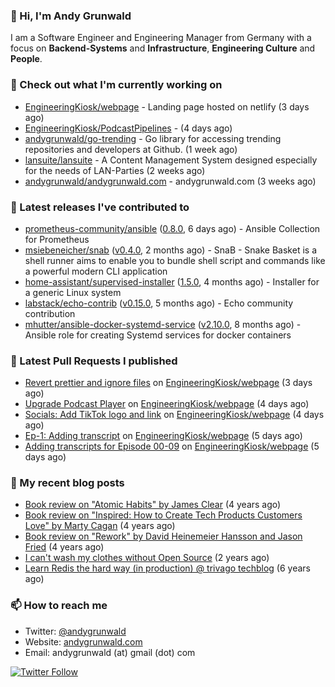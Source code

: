 ### 👋 Hi, I'm Andy Grunwald

I am a Software Engineer and Engineering Manager from Germany with a focus on **Backend-Systems** and **Infrastructure**, **Engineering Culture** and **People**.

### 👷 Check out what I'm currently working on


- [EngineeringKiosk/webpage](https://github.com/EngineeringKiosk/webpage) - Landing page hosted on netlify (3 days ago)
- [EngineeringKiosk/PodcastPipelines](https://github.com/EngineeringKiosk/PodcastPipelines) -  (4 days ago)
- [andygrunwald/go-trending](https://github.com/andygrunwald/go-trending) - Go library for accessing trending repositories and developers at Github. (1 week ago)
- [lansuite/lansuite](https://github.com/lansuite/lansuite) - A Content Management System designed especially for the needs of LAN-Parties (2 weeks ago)
- [andygrunwald/andygrunwald.com](https://github.com/andygrunwald/andygrunwald.com) - andygrunwald.com (3 weeks ago)

### 🔭 Latest releases I've contributed to


- [prometheus-community/ansible](https://github.com/prometheus-community/ansible) ([0.8.0](https://github.com/prometheus-community/ansible/releases/tag/0.8.0), 6 days ago) - Ansible Collection for Prometheus
- [msiebeneicher/snab](https://github.com/msiebeneicher/snab) ([v0.4.0](https://github.com/msiebeneicher/snab/releases/tag/v0.4.0), 2 months ago) - SnaB - Snake Basket is a shell runner aims to enable you to bundle shell script and commands like a powerful modern CLI application
- [home-assistant/supervised-installer](https://github.com/home-assistant/supervised-installer) ([1.5.0](https://github.com/home-assistant/supervised-installer/releases/tag/1.5.0), 4 months ago) - Installer for a generic Linux system
- [labstack/echo-contrib](https://github.com/labstack/echo-contrib) ([v0.15.0](https://github.com/labstack/echo-contrib/releases/tag/v0.15.0), 5 months ago) - Echo community contribution
- [mhutter/ansible-docker-systemd-service](https://github.com/mhutter/ansible-docker-systemd-service) ([v2.10.0](https://github.com/mhutter/ansible-docker-systemd-service/releases/tag/v2.10.0), 8 months ago) - Ansible role for creating Systemd services for docker containers

### 🔨 Latest Pull Requests I published


- [Revert prettier and ignore files](https://github.com/EngineeringKiosk/webpage/pull/623) on [EngineeringKiosk/webpage](https://github.com/EngineeringKiosk/webpage) (3 days ago)
- [Upgrade Podcast Player](https://github.com/EngineeringKiosk/webpage/pull/620) on [EngineeringKiosk/webpage](https://github.com/EngineeringKiosk/webpage) (4 days ago)
- [Socials: Add TikTok logo and link](https://github.com/EngineeringKiosk/webpage/pull/618) on [EngineeringKiosk/webpage](https://github.com/EngineeringKiosk/webpage) (4 days ago)
- [Ep-1: Adding transcript](https://github.com/EngineeringKiosk/webpage/pull/616) on [EngineeringKiosk/webpage](https://github.com/EngineeringKiosk/webpage) (5 days ago)
- [Adding transcripts for Episode 00-09](https://github.com/EngineeringKiosk/webpage/pull/615) on [EngineeringKiosk/webpage](https://github.com/EngineeringKiosk/webpage) (5 days ago)

### 📝 My recent blog posts


- [Book review on &#34;Atomic Habits&#34; by James Clear](https://andygrunwald.com/blog/book-review-on-atomic-habits-by-james-clear/) (4 years ago)
- [Book review on &#34;Inspired: How to Create Tech Products Customers Love&#34; by Marty Cagan](https://andygrunwald.com/blog/book-review-on-inspired-how-to-create-tech-products-customers-love-by-marty-cagan/) (4 years ago)
- [Book review on &#34;Rework&#34; by David Heinemeier Hansson and Jason Fried](https://andygrunwald.com/blog/book-review-on-rework-by-david-heinemeier-hansson-and-jason-fried/) (4 years ago)
- [I can&#39;t wash my clothes without Open Source](https://andygrunwald.com/blog/i-cant-wash-my-clothes-without-open-source/) (2 years ago)
- [Learn Redis the hard way (in production) @ trivago techblog](https://andygrunwald.com/blog/learn-redis-the-hard-way-in-production-trivago-techblog/) (6 years ago)

### 📫 How to reach me

- Twitter: [@andygrunwald](https://twitter.com/andygrunwald)
- Website: [andygrunwald.com](https://andygrunwald.com)
- Email: andygrunwald (at) gmail (dot) com

[![Twitter Follow](https://img.shields.io/twitter/follow/andygrunwald?label=Follow&style=social)](https://twitter.com/andygrunwald)
